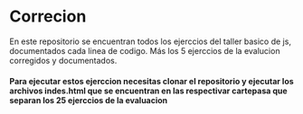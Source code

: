 # Correcion

En este repositorio se encuentran todos los ejerccios del taller basico de js, documentados cada linea de codigo. Más
los 5 ejerccios de la evalucion corregidos y documentados.

#### Para ejecutar estos ejerccion necesitas clonar el repositorio y ejecutar los archivos indes.html que se encuentran en las respectivar cartepasa que separan los 25 ejerccios de la evaluacion

